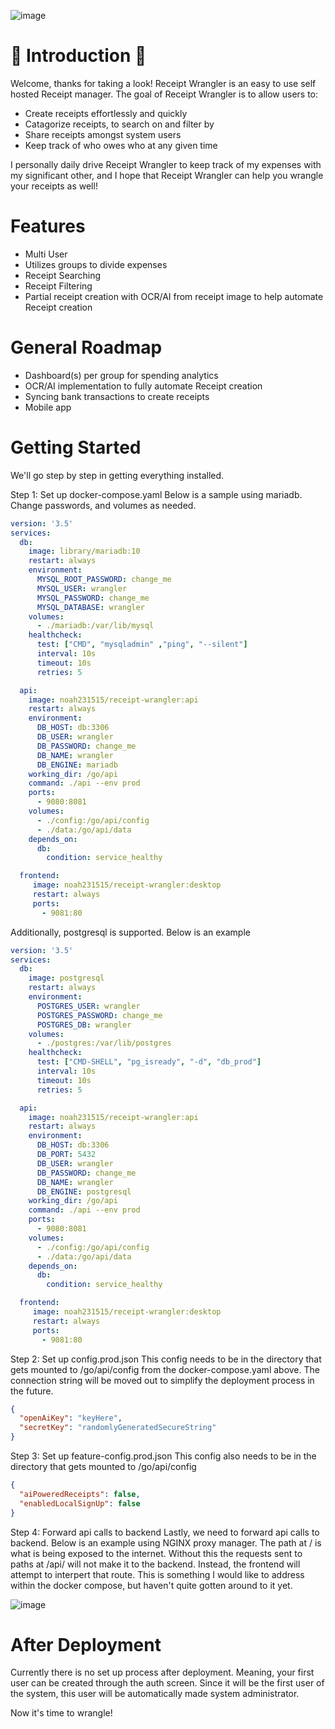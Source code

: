 ![image](https://github.com/Receipt-Wrangler/.github/assets/44912201/48922c60-d3c9-44d1-8354-4c54e8b5d657)

# 🧾 Introduction 🧾

Welcome, thanks for taking a look! Receipt Wrangler is an easy to use self hosted Receipt manager.
The goal of Receipt Wrangler is to allow users to:

* Create receipts effortlessly and quickly
* Catagorize receipts, to search on and filter by
* Share receipts amongst system users
* Keep track of who owes who at any given time

I personally daily drive Receipt Wrangler to keep track of my expenses with my significant other, and I hope that Receipt Wrangler can help you wrangle your receipts as well!

# Features
* Multi User
* Utilizes groups to divide expenses
* Receipt Searching
* Receipt Filtering
* Partial receipt creation with OCR/AI from receipt image to help automate Receipt creation

# General Roadmap
* Dashboard(s) per group for spending analytics
* OCR/AI implementation to fully automate Receipt creation
* Syncing bank transactions to create receipts
* Mobile app

# Getting Started
We'll go step by step in getting everything installed.

Step 1: Set up docker-compose.yaml
Below is a sample using mariadb. Change passwords, and volumes as needed.

```yaml
version: '3.5'
services:
  db:
    image: library/mariadb:10
    restart: always
    environment:
      MYSQL_ROOT_PASSWORD: change_me
      MYSQL_USER: wrangler
      MYSQL_PASSWORD: change_me
      MYSQL_DATABASE: wrangler
    volumes:
      - ./mariadb:/var/lib/mysql
    healthcheck:
      test: ["CMD", "mysqladmin" ,"ping", "--silent"]
      interval: 10s
      timeout: 10s
      retries: 5

  api:
    image: noah231515/receipt-wrangler:api
    restart: always
    environment:
      DB_HOST: db:3306
      DB_USER: wrangler
      DB_PASSWORD: change_me
      DB_NAME: wrangler
      DB_ENGINE: mariadb
    working_dir: /go/api
    command: ./api --env prod
    ports:
      - 9080:8081
    volumes:
      - ./config:/go/api/config
      - ./data:/go/api/data
    depends_on:
      db:
        condition: service_healthy

  frontend:
     image: noah231515/receipt-wrangler:desktop
     restart: always
     ports:
       - 9081:80
```

Additionally, postgresql is supported. Below is an example

```yaml
version: '3.5'
services:
  db:
    image: postgresql
    restart: always
    environment:
      POSTGRES_USER: wrangler
      POSTGRES_PASSWORD: change_me
      POSTGRES_DB: wrangler
    volumes:
      - ./postgres:/var/lib/postgres
    healthcheck:
      test: ["CMD-SHELL", "pg_isready", "-d", "db_prod"]
      interval: 10s
      timeout: 10s
      retries: 5

  api:
    image: noah231515/receipt-wrangler:api
    restart: always
    environment:
      DB_HOST: db:3306
      DB_PORT: 5432
      DB_USER: wrangler
      DB_PASSWORD: change_me
      DB_NAME: wrangler
      DB_ENGINE: postgresql
    working_dir: /go/api
    command: ./api --env prod
    ports:
      - 9080:8081
    volumes:
      - ./config:/go/api/config
      - ./data:/go/api/data
    depends_on:
      db:
        condition: service_healthy

  frontend:
     image: noah231515/receipt-wrangler:desktop
     restart: always
     ports:
       - 9081:80
```

Step 2: Set up config.prod.json
This config needs to be in the directory that gets mounted to /go/api/config from the docker-compose.yaml above.
The connection string will be moved out to simplify the deployment process in the future.
```json
{
  "openAiKey": "keyHere",
  "secretKey": "randomlyGeneratedSecureString"
}
```

Step 3: Set up feature-config.prod.json
This config also needs to be in the directory that gets mounted to /go/api/config
```json
{
  "aiPoweredReceipts": false,
  "enabledLocalSignUp": false
}
```

Step 4: Forward api calls to backend
Lastly, we need to forward api calls to backend.
Below is an example using NGINX proxy manager. The path at / is what is being exposed to the internet. Without this the requests sent to paths at /api/ will not make it to the backend. Instead, the frontend will attempt to interpert that route.
This is something I would like to address within the docker compose, but haven't quite gotten around to it yet.

![image](https://github.com/Receipt-Wrangler/.github/assets/44912201/2fe17995-b4c2-40c1-91d3-c046a6666f4d)



# After Deployment
Currently there is no set up process after deployment. Meaning, your first user can be created through the auth screen.
Since it will be the first user of the system, this user will be automatically made system administrator.

Now it's time to wrangle!
